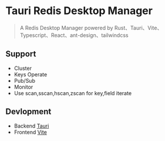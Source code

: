# Tauri Redis Desktop Manager

> A Redis Desktop Manager powered by Rust、Tauri、Vite、Typescript、React、ant-design、tailwindcss

## Support

+ Cluster
+ Keys Operate
+ Pub/Sub
+ Monitor
+ Use scan,sscan,hscan,zscan for key,field iterate


## Devlopment

+ Backend [Tauri](https://tauri.app/v1/guides/development/development-cycle/)
+ Frontend [Vite](https://vitejs.dev/)
 